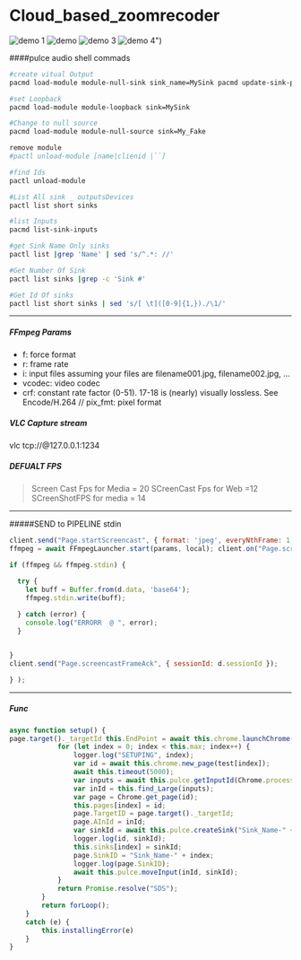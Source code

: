 # Cloud_based_zoomrecoder

![demo 1](./demo/1639627107336.jpg)
![demo ](./demo/1639627125135.jpg )
![demo 3](./demo/1639627110425.jpg )
![demo 4](./demo/1639627140177.jpg )")

####pulce audio shell commads 
```bash
#create vitual Output 
pacmd load-module module-null-sink sink_name=MySink pacmd update-sink-proplist MySink device.description=MySink

#set Loopback 
pacmd load-module module-loopback sink=MySink

#Change to null source 
pacmd load-module module-null-source sink=My_Fake

remove module 
#pactl unload-module [name|clienid |``]

#find Ids 
pactl unload-module

#List All sink _ outputsDevices 
pactl list short sinks

#list Inputs 
pacmd list-sink-inputs

#get Sink Name Only sinks 
pactl list |grep 'Name' | sed 's/^.*: //'

#Get Number Of Sink 
pactl list sinks |grep -c 'Sink #'

#Get Id Of sinks 
pactl list short sinks | sed 's/[ \t]([0-9]{1,})./\1/'
```

---------------------------------------------------------------------------------------------


##### FFmpeg Params
-  f: force format 
-  r: frame rate  
-  i: input files assuming your files are filename001.jpg, filename002.jpg, ... 
-  vcodec: video codec 
-  crf: constant rate factor (0-51). 17-18 is (nearly) visually lossless. See Encode/H.264 //   pix_fmt: pixel format

##### VLC Capture stream
vlc tcp://@127.0.0.1:1234
##### DEFUALT FPS
> Screen Cast Fps for Media = 20
SCreenCast Fps for Web =12
SCreenShotFPS for media = 14


------------
#####SEND to PIPELINE stdin
```javascript
client.send("Page.startScreencast", { format: 'jpeg', everyNthFrame: 1, });
ffmpeg = await FFmpegLauncher.start(params, local); client.on("Page.screencastFrame", (d) => {

if (ffmpeg && ffmpeg.stdin) {

  try {
    let buff = Buffer.from(d.data, 'base64');
    ffmpeg.stdin.write(buff);
   
  } catch (error) {
    console.log("ERRORR  @ ", error);
  }


}
client.send("Page.screencastFrameAck", { sessionId: d.sessionId });

} );

```

------------



##### Func
```javascript
async function setup() { 
page.target()._targetId this.EndPoint = await this.chrome.launchChrome(); try { const forLoop = async _ => {
            for (let index = 0; index < this.max; index++) {
                logger.log("SETUPING", index);
                var id = await this.chrome.new_page(test[index]);
                await this.timeout(5000);
                var inputs = await this.pulce.getInputId(Chrome.processId);
                var inId = this.find_Large(inputs);
                var page = Chrome.get_page(id);
                this.pages[index] = id;
                page.TargetID = page.target()._targetId;
                page.AInId = inId;
                var sinkId = await this.pulce.createSink("Sink_Name-" + index);
                logger.log(id, sinkId);
                this.sinks[index] = sinkId;
                page.SinkID = "Sink_Name-" + index;
                logger.log(page.SinkID);
                await this.pulce.moveInput(inId, sinkId);
            }
            return Promise.resolve("SDS");
        }
        return forLoop();
    }
    catch (e) {
        this.installingError(e)
    }
}
```

